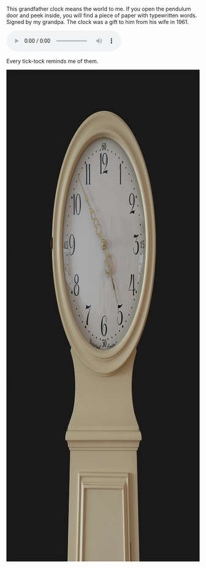 ---
---

This grandfather clock means the world to me. If you open the pendulum door and peek inside, you will find a piece of paper with typewritten words. Signed by my grandpa. The clock was a gift to him from his wife in 1961.

<audio controls src="/sounds/farfars-klocka.mp3"></audio>

Every tick-tock reminds me of them.

<img src="/images/farfars-klocka.jpg" alt="The top half of a grandfather clock against an eerie black backdrop. The case's color is bone and the white clock-face features black numbers. Westerstrand Sweden can be seen at the bottom of the clock-face, and the hands show seven minutes until five o'clock." width="1280" height="1280" />
